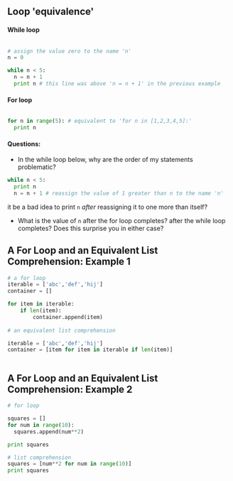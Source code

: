 ## Loop 'equivalence'

#### While loop

````python

# assign the value zero to the name 'n'
n = 0

while n < 5:
  n = n + 1 
  print n # this line was above 'n = n + 1' in the previous example

````

#### For loop


````python

for n in range(5): # equivalent to 'for n in [1,2,3,4,5]:'
  print n

````

#### Questions:
+ In the while loop below, why are the order of my statements problematic?

````python
while n < 5:
  print n
  n = n + 1 # reassign the value of 1 greater than n to the name 'n'
````


it be a bad idea to print `n` *after* reassigning it to one more than itself?
+ What is the value of `n` after the for loop completes? after the while loop completes? Does this surprise you in either case?

## A For Loop and an Equivalent List Comprehension: Example 1

````python 
# a for loop
iterable = ['abc','def','hij']
container = []

for item in iterable:
    if len(item):
        container.append(item)
    
# an equivalent list comprehension

iterable = ['abc','def','hij']
container = [item for item in iterable if len(item)]



````

## A For Loop and an Equivalent List Comprehension: Example 2

````python
# for loop

squares = []
for num in range(10):
  squares.append(num**2)

print squares
````

````python
# list comprehension
squares = [num**2 for num in range(10)]
print squares
````


